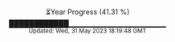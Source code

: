 <p align="center">
⏳Year Progress (41.31 %) <br>
████████████▁▁▁▁▁▁▁▁▁▁▁▁▁▁▁▁▁▁ <br>
<sub>Updated: Wed, 31 May 2023 18:19:48 GMT</sub>
</p>

